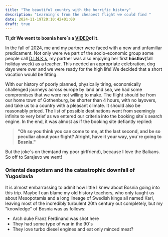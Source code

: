 ```yaml
---
title: "The beautiful country with the horrific history"
description: "Learning´s from the cheapest flight we could find "
date: 2024-11-19T20:10:42+01:00
draft: true
---
```

**Tl;dr We went to bosnia here´s a [VIDEO](https://www.youtube.com/watch?v=nwAZ1R2wLP0)of it.**

In the fall of 2024, me and my partner were faced with a new and unfamiliar predicament. Not only were we part of the socio-economic group some people  call [D.I.N.K´s](https://www.urbandictionary.com/define.php?term=D.I.N.K), my partner was also enjoying her first **höstlov**(fall holiday week) as a teacher. This needed an appropriate celebration, dog days were over and we were ready for the high life! We decided that a short vacation would be fitting.

With our history of poorly planned, physically tiring, economically challenged journeys across europe by land and sea, we had some compromises that we were not willing to make. The flight should be from our home town of Gothenburg, be shorter than 4 hours, with no layovers, and take us to a country with a pleasant climate. It should also be reasonably priced. The list of possible destinations went from seemingly infinite to very brief as we entered our criteria into the booking site´s search engine. In the end, it was almost as if the booking site defiantly replied:
>**"Oh so you think you can come to me, at the last second, and be so peculiar about your flight? Alright, have it your way, you´re going to Bosnia."**

But the joke´s on them(and my poor girlfriend), because I love the Balkans. So off to Sarajevo we went!   

### Oriental despotism and the catastrophic downfall of Yugoslavia ###

It is almost embarrassing to admit how little I knew about Bosnia going into this trip. Maybe I can blame my old history teachers, who only taught us about Mesopotamia and a long lineage of Swedish kings all named Karl, leaving most of the incredibly turbulent 20th century out completely, but my "knowledge" of Bosnia was as follows:

* Arch duke Franz Ferdinand was shot here
* They had some type of war in the 90´s
* They love turbo diesel engines and eat only minced meat?
